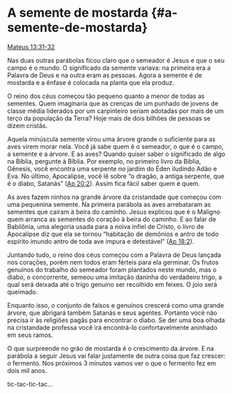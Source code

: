 # A semente de mostarda {#a-semente-de-mostarda}

[Mateus 13:31-32](http://bibliaonline.com.br/acf/mt/13/31-32)

Nas duas outras parábolas ficou claro que o semeador é Jesus e que o seu campo é o mundo. O significado da semente variava: na primeira era a Palavra de Deus e na outra eram as pessoas. Agora a semente é de mostarda e a ênfase é colocada na planta que ela produz.

O reino dos céus começou tão pequeno quanto a menor de todas as sementes. Quem imaginaria que as crenças de um punhado de jovens de classe média liderados por um carpinteiro seriam adotadas por mais de um terço da população da Terra? Hoje mais de dois bilhões de pessoas se dizem cristãs.

Aquela minúscula semente virou uma árvore grande o suficiente para as aves virem morar nela. Você já sabe quem é o semeador, o que é o campo, a semente e a árvore. E as aves? Quando quiser saber o significado de algo na Bíblia, pergunte à Bíblia. Por exemplo, no primeiro livro da Bíblia, Gênesis, você encontra uma serpente no jardim do Éden iludindo Adão e Eva. No último, Apocalipse, você lê sobre “o dragão, a antiga serpente, que é o diabo, Satanás” ([Ap 20:2](http://bibliaonline.com.br/acf/ap/20/2)). Assim fica fácil saber quem é quem.

As aves fazem ninhos na grande árvore da cristandade que começou com uma pequenina semente. Na primeira parábola as aves arrebataram as sementes que caíram à beira do caminho. Jesus explicou que é o Maligno quem arranca as sementes do coração à beira do caminho. E ao falar de Babilônia, uma alegoria usada para a noiva infiel de Cristo, o livro de Apocalipse diz que ela se tornou “habitação de demônios e antro de todo espírito imundo antro de toda ave impura e detestável” ([Ap 18:2](http://bibliaonline.com.br/acf/ap/18/2)).

Juntando tudo, o reino dos céus começou com a Palavra de Deus lançada nos corações, porém nem todos eram férteis para ela germinar. Os frutos genuínos do trabalho do semeador foram plantados neste mundo, mas o diabo, o concorrente, semeou uma imitação daninha do verdadeiro trigo, a qual será deixada até o trigo genuíno ser recolhido em feixes. O joio será queimado.

Enquanto isso, o conjunto de falsos e genuínos crescerá como uma grande árvore, que abrigará também Satanás e seus agentes. Portanto você não precisa ir às religiões pagãs para encontrar o diabo. Se der uma boa olhada na cristandade professa você irá encontrá-lo confortavelmente aninhado em seus ramos.

O que surpreende no grão de mostarda é o crescimento da árvore. E na parábola a seguir Jesus vai falar justamente de outra coisa que faz crescer: o fermento. Nos próximos 3 minutos vamos ver o que o fermento fez em dois mil anos.

tic-tac-tic-tac...